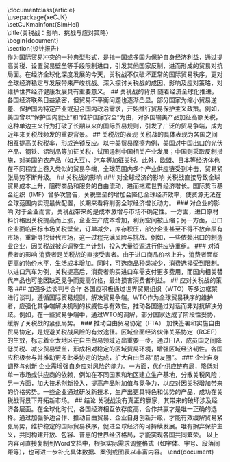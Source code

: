 \documentclass{article}  
\usepackage{xeCJK}  
\setCJKmainfont{SimHei}  
\title{关税战：影响、挑战与应对策略}  
\begin{document}  
\section{设计报告}  
  作为国际贸易冲突的一种典型形式，是指一国或多国为保护自身经济利益，通过提高关税、设置贸易壁垒等手段限制进口，引发其他国家反制，进而形成的贸易对抗局面。在经济全球化深度发展的今天，关税战不仅破坏正常的国际贸易秩序，更对全球经济稳定与发展带来严峻挑战。深入探讨关税战的成因、影响及应对策略，对维护世界经济健康发展具有重要意义。 ## 关税战的背景 随着经济全球化推进，各国经济联系日益紧密，但贸易不平衡问题也逐渐凸显。部分国家为缩小贸易逆差、保护国内特定产业或迎合国内政治需求，开始推行贸易保护主义政策。例如，美国曾以“保护国内就业”和“维护国家安全”为由，对多国输美产品加征高额关税，这种单边主义行为打破了长期以来的国际贸易规则，引发了广泛的贸易争端，成为近年来关税战频发的重要背景。 ## 关税战的表现 关税战的具体表现为各国之间相互提高关税税率，形成连锁反应。以中美贸易摩擦为例，美国对中国出口的光伏产品、钢铁、铝制品等加征关税，试图遏制中国相关产业发展；中国则采取反制措施，对美国的农产品（如大豆）、汽车等加征关税。此外，欧盟、日本等经济体也在不同程度上卷入类似的贸易争端，全球范围内多个产业供应链受到冲击，贸易紧张局势不断升级。 ## 关税战的影响 ### 对全球经济的影响 关税战直接导致全球贸易成本上升，阻碍商品和服务的自由流动，进而拖累世界经济增长。国际货币基金组织（IMF）曾多次警告，关税壁垒的增加会降低全球经济效率，使资源无法在全球范围内实现最优配置，长期来看将削弱全球经济增长动力。 ### 对企业的影响 对于企业而言，关税战带来的是成本激增与市场不确定性。一方面，进口原材料价格因关税提高而上涨，企业生产成本增加，利润空间被压缩；另一方面，出口企业面临目标市场关税壁垒，订单减少，库存积压，部分企业甚至不得不放弃原有市场，重新寻找替代市场，这一过程充满风险与挑战。例如，一些依赖出口的制造业企业，因关税战被迫调整生产计划，投入大量资源进行供应链重组。 ### 对消费者的影响 消费者是关税战的直接受害者。由于进口商品价格上升，消费者面临更高的物价水平，生活成本增加。同时，可选商品种类减少，消费选择受到限制。以进口汽车为例，关税提高后，消费者购买进口车需支付更多费用，而国内相关替代产品也可能因缺乏竞争而提高价格，最终损害消费者利益。 ## 应对关税战的策略 ### 加强多边谈判与合作 各国应积极通过世界贸易组织（WTO）等多边框架进行谈判，遵循国际贸易规则，解决贸易争端。WTO作为全球贸易秩序的维护者，应强化其争端解决机制的权威性与有效性，推动各国通过对话而非对抗解决分歧。例如，在一些贸易争端中，通过WTO的调解，部分国家达成了阶段性妥协，缓解了关税战的紧张局势。 ### 推动自由贸易协定（FTA） 加快签署和实施自由贸易协定，是规避关税战风险的有效途径。区域全面经济伙伴关系协定（RCEP）的生效，标志着亚太地区在自由贸易领域迈出重要一步。通过FTA，成员国之间降低关税、减少贸易壁垒，形成相对稳定的区域贸易环境，增强区域经济韧性。各国应积极参与并推动更多此类协定的达成，扩大自由贸易“朋友圈”。 ### 企业自身调整与创新 企业需增强自身应对风险的能力。一方面，优化供应链布局，降低对单一市场或供应商的依赖，例如在不同国家和地区建立生产基地，分散关税风险；另一方面，加大技术创新投入，提高产品附加值与竞争力，以应对因关税增加带来的价格劣势。一些企业通过研发新技术，生产出更具特色和优势的产品，成功在关税战背景下开拓新市场。 ## 结论 关税战没有真正的赢家，其带来的破坏涉及经济各层面。在全球化时代，各国经济相互依存度高，合作共赢才是唯一正确的选择。通过加强多边合作、推动自由贸易、企业自身创新升级，才能有效缓解贸易紧张局势，维护稳定的国际贸易秩序，促进全球经济的可持续发展。唯有摒弃保护主义，共同构建开放、包容、普惠的世界经济格局，才能实现各国共同繁荣。 以上内容可直接复制到Word文档中，根据实际需求调整格式（如字体、字号、段落间距等），也可进一步补充具体数据、案例或图表以丰富内容。
\end{document}  




